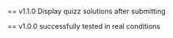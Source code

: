 == v1.1.0 Display quizz solutions after submitting

== v1.0.0 successfully tested in real conditions
